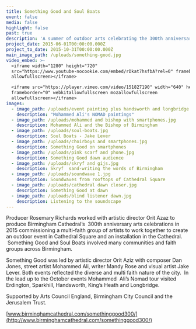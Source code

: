 ```yaml
---
title: Something Good and Soul Boats
event: false
media: false
highlight: false
past: true
description: 'A summer of outdoor arts celebrating the 300th anniversary of Birmingham Cathedral, leading to an event in Cathedral Square.'
project_date: 2015-06-01T00:00:00.000Z
project_to_date: 2015-10-31T00:00:00.000Z
main_image_path: /uploads/something-good.jpg
video_embed: >-
  <iframe width="1280" height="720"
  src="https://www.youtube-nocookie.com/embed/rDkat7hsfbA?rel=0" frameborder="0"
  allowfullscreen></iframe>

  <iframe src="https://player.vimeo.com/video/151827190" width="640" height="360"
  frameborder="0" webkitallowfullscreen mozallowfullscreen
  allowfullscreen></iframe>
images:
  - image_path: /uploads/event painting plus handsworth and longbridge.jpg
    description: "Mohammed Ali's NOMAD paintings"
  - image_path: /uploads/mohammed and bishop with smartphones.jpg
    description: Mohammed Ali and the Bishop of Birmingham
  - image_path: /uploads/soul-boats.jpg
    description: Soul Boats - Jake Lever
  - image_path: /uploads/choirboys and smartphones.jpg
    description: Something Good on smartphones
  - image_path: /uploads/pink scarf and phone.jpg
    description: Something Good dawn audience
  - image_path: /uploads/skryf and gijs.jpg
    description: Skryf  sand-writing the words of Birmingham
  - image_path: /uploads/soundwave 1.jpg
    description: Soundwaves from rooftops of Cathedral Square
  - image_path: /uploads/cathedral dawn closer.jpg
    description: Something Good at dawn
  - image_path: /uploads/blind listener dawn.jpg
    description: Listening to the soundscape
---
```



Producer Rosemary Richards worked with artistic director Orit Azaz to produce Birmingham Cathedral’s  300th anniversary arts celebrations in 2015 commissioning a multi-faith group of artists to work together to create an outdoor event in Cathedral Square and an installation in the Cathedral.  Something Good and Soul Boats involved many communities and faith groups across Birmingham.

Something Good was led by artistic director Orit Aziz with composer Dan Jones, street artist Mohammed Ali, writer Mandy Rose and visual artist Jake Lever. Both events reflected the diverse and multi faith nature of the city.  In the lead up to the October events Mohammed  Ali’s Nomad tour visited Erdington, Sparkhill, Handsworth, King’s Heath and Longbridge.

Supported by Arts Council England, Birmingham City Council and the Jerusalem Trust.

[www.birminghamcathedral.com/somethinggood300/](http://www.birminghamcathedral.com/somethinggood300/)
